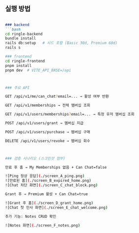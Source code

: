## 실행 방법


```md

### backend
```bash
cd ringle-backend
bundle install
rails db:setup   # 시드 포함 (Basic 30d, Premium 60d)
rails s

### frontend
cd ringle-frontend
pnpm install
pnpm dev  # VITE_API_BASE=/api



### 주요 API

GET /api/v1/me/can_chat?email=... → 활성 여부 반환

GET /api/v1/memberships → 전체 멤버십 조회

GET /api/v1/users/memberships?email=... → 특정 유저 멤버십 조회

POST /api/v1/users/grant → 멤버십 지급

POST /api/v1/users/purchase → 멤버십 구매

DELETE /api/v1/users/revoke → 멤버십 회수



### 검증 시나리오 (스크린샷 첨부)

만료 후 홈 → My Memberships 없음 + Can Chat=false  

![Ping 정상 응답](./screen_A_ping.png)  
![만료된 홈](./screen_B_expired_home.png)  
![Chat 차단 화면](./screen_C_chat_block.png)  

Grant 후 → Premium 활성 + Can Chat=true  

![Grant 후 홈](./screen_D_grant_home.png)  
![Chat 첫 인사 화면](./screen_E_chat_welcome.png)  

추가 기능: Notes CRUD 확인  

![Notes 화면](./screen_F_notes.png)  
